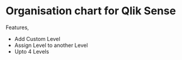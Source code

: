 # Organisation chart for Qlik Sense

Features,
  - Add Custom Level
  - Assign Level to another Level
  - Upto 4 Levels

